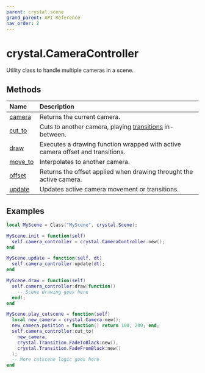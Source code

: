 ```yaml
---
parent: crystal.scene
grand_parent: API Reference
nav_order: 2
---
```


# crystal.CameraController

Utility class to handle multiple cameras in a scene.

## Methods

| Name                                 | Description                                                                    |
| :----------------------------------- | :----------------------------------------------------------------------------- |
| [camera](camera_controller_camera)   | Returns the current camera.                                                    |
| [cut_to](camera_controller_cut_to)   | Cuts to another camera, playing [transitions](transition) in-between.          |
| [draw](camera_controller_draw)       | Executes a drawing function wrapped with active camera offset and transitions. |
| [move_to](camera_controller_move_to) | Interpolates to another camera.                                                |
| [offset](camera_controller_offset)   | Returns the offset applied when drawing throught the active camera.            |
| [update](camera_controller_update)   | Updates active camera movement or transitions.                                 |

## Examples

```lua
local MyScene = Class("MyScene", crystal.Scene);

MyScene.init = function(self)
  self.camera_controller = crystal.CameraController:new();
end

MyScene.update = function(self, dt)
  self.camera_controller:update(dt);
end

MyScene.draw = function(self)
  self.camera_controller:draw(function()
    -- Scene drawing goes here
  end);
end

MyScene.play_cutscene = function(self)
  local new_camera = crystal.Camera:new();
  new_camera.position = function() return 100, 200; end;
  self.camera_controller:cut_to(
    new_camera,
    crystal.Transition.FadeToBlack:new(),
    crystal.Transition.FadeFromBlack:new()
  );
  -- More cutscene logic goes here
end
```
